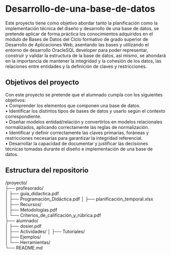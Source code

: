 # Desarrollo-de-una-base-de-datos
Este proyecto tiene como objetivo abordar tanto la planificación como la implementación técnica del diseño y desarrollo de una base de datos, se pretende aplicar de forma práctica los conocimientos adquiridos en el módulo de Bases de Datos del Ciclo formativo de grado superior de Desarrollo de Aplicaciones Web, asentando las bases y utilizando el entorno de desarrollo OracleSQL developer para poder representar, construir y validar la estructura de la base de datos, así mismo, se ahondará en la importancia de mantener la integridad y la cohesión de los datos, las relaciones entre entidades y la definición de claves y restricciones.

## Objetivos del proyecto
Con este proyecto se pretende que el alumnado cumpla con los siguientes objetivos:                                                                    
•	Comprender los elementos que componen una base de datos.                              
•	Identificar los distintos tipos de bases de datos y usarlo según el contexto correspondiente.                                    
•	Diseñar modelos entidad/relación y convertirlos en modelos relacionales normalizados, aplicando correctamente las reglas de normalización.                                
•	Identificar y definir correctamente las claves primarias, foráneas y restricciones necesarias para garantizar la integridad referencial.                                  
•	Desarrollar la capacidad de documentar y justificar las decisiones técnicas tomadas durante el diseño e implementación de una base de datos.


## Estructura del repositorio
/proyecto/                                                                
├── profesorado/                                                            
│   ├── guía_didactica.pdf  
│   ├── Programación_Didáctica.pdf
│   ├── planificación_temporal.xlsx  
│   ├── Recursos/  
│   ├── Metodologías.pdf  
│   └── Criterios_de_calificación_y_rúbrica.pdf  
├── alumnado/  
│   ├── dosier.pdf  
│   ├── Actividades/
│   ├── Tutoriales/  
│   ├── Ejemplos/  
│   └── Herramientas/  
└── README.md  
